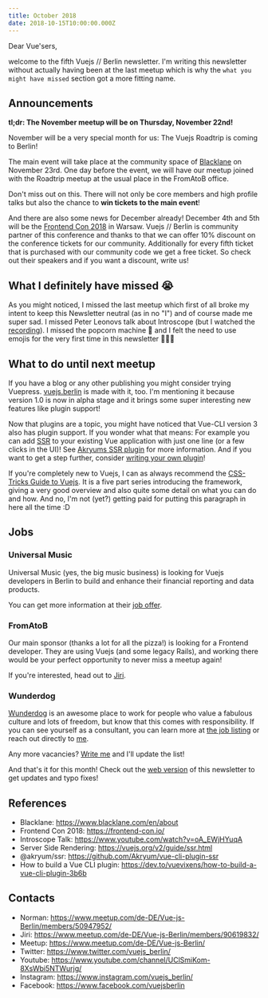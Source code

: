 ```yaml
---
title: October 2018
date: 2018-10-15T10:00:00.000Z
---
```

Dear Vue'sers,

welcome to the fifth Vuejs // Berlin newsletter. I'm writing this newsletter without actually having been at the last meetup which is why the `what you might have missed` section got a more fitting name.

Announcements
-------------

**tl;dr: The November meetup will be on Thursday, November 22nd!**

November will be a very special month for us: The Vuejs Roadtrip is coming to Berlin!

The main event will take place at the community space of [Blacklane](https://www.blacklane.com/en/about) on November 23rd. One day before the event, we will have our meetup joined with the Roadtrip meetup at the usual place in the FromAtoB office.

Don't miss out on this. There will not only be core members and high profile talks but also the chance to **win tickets to the main event**!

And there are also some news for December already! December 4th and 5th will be the [Frontend Con 2018](https://frontend-con.io/) in Warsaw. Vuejs // Berlin is community partner of this conference and thanks to that we can offer 10% discount on the conference tickets for our community. Additionally for every fifth ticket that is purchased with our community code we get a free ticket. So check out their speakers and if you want a discount, write us!

What I definitely have missed :sob:
-----------------------------------

As you might noticed, I missed the last meetup which first of all broke my intent to keep this Newsletter neutral (as in no "I") and of course made me super sad. I missed Peter Leonovs talk about Introscope (but I watched the [recording](https://www.youtube.com/watch?v=oA_EWjHYuqA)). I missed the popcorn machine :popcorn: and I felt the need to use emojis for the very first time in this newsletter :tada::100::rofl:


What to do until next meetup
----------------------------

If you have a blog or any other publishing you might consider trying Vuepress. [vuejs.berlin](https://vuejs.berlin) is made with it, too. I'm mentioning it because version 1.0 is now in alpha stage and it brings some super interesting new features like plugin support!

Now that plugins are a topic, you might have noticed that Vue-CLI version 3 also has plugin support. If you wonder what that means: For example you can add [SSR](https://vuejs.org/v2/guide/ssr.html) to your existing Vue application with just one line (or a few clicks in the UI)! See [Akryums SSR plugin](https://github.com/Akryum/vue-cli-plugin-ssr) for more information. And if you want to get a step further, consider [writing your own plugin](https://dev.to/vuevixens/how-to-build-a-vue-cli-plugin-3b6b)!

If you're completely new to Vuejs, I can as always recommend the [CSS-Tricks Guide to Vuejs](https://css-tricks.com/guides/vue/). It is a five part series introducing the framework, giving a very good overview and also quite some detail on what you can do and how. And no, I'm not (yet?) getting paid for putting this paragraph in here all the time :D

Jobs
----

### Universal Music

Universal Music (yes, the big music business) is looking for Vuejs developers in Berlin to build and enhance their financial reporting and data products.

You can get more information at their [job offer](https://universal-music.talentry.com/app/talent/s/IU9HppLI5N1VpA7jNa2GLs).

### FromAtoB

Our main sponsor (thanks a lot for all the pizza!) is looking for a  Frontend developer. They are using Vuejs (and some legacy Rails), and working there would be your perfect opportunity to never miss a meetup again!

If you're interested, head out to [Jiri](https://www.meetup.com/de-DE/Vue-js-Berlin/members/90619832/).

### Wunderdog

[Wunderdog](https://wunder.dog) is an awesome place to work for people who value a fabulous culture and lots of freedom, but know that this comes with responsibility. If you can see yourself as a consultant, you can learn more at [the job listing](https://wunder.dog/fullstack-developer-berlin-germany) or reach out directly to [me](https://www.meetup.com/de-DE/Vue-js-Berlin/members/50947952/).


Any more vacancies? [Write me](https://www.meetup.com/de-DE/Vue-js-Berlin/members/50947952/) and I'll update the list!


And that's it for this month! Check out the [web version](https://vuejs.berlin/newsletter/201810.html) of this newsletter to get updates and typo fixes!


References
----------
* Blacklane: https://www.blacklane.com/en/about
* Frontend Con 2018: https://frontend-con.io/
* Introscope Talk: https://www.youtube.com/watch?v=oA_EWjHYuqA
* Server Side Rendering: https://vuejs.org/v2/guide/ssr.html
* @akryum/ssr: https://github.com/Akryum/vue-cli-plugin-ssr
* How to build a Vue CLI plugin: https://dev.to/vuevixens/how-to-build-a-vue-cli-plugin-3b6b

Contacts
--------
* Norman: https://www.meetup.com/de-DE/Vue-js-Berlin/members/50947952/
* Jiri: https://www.meetup.com/de-DE/Vue-js-Berlin/members/90619832/
* Meetup: https://www.meetup.com/de-DE/Vue-js-Berlin/
* Twitter: https://www.twitter.com/vuejs_berlin/
* Youtube: https://www.youtube.com/channel/UClSmiKom-8XsWbi5NTWurjg/
* Instagram: https://www.instagram.com/vuejs_berlin/
* Facebook: https://www.facebook.com/vuejsberlin
